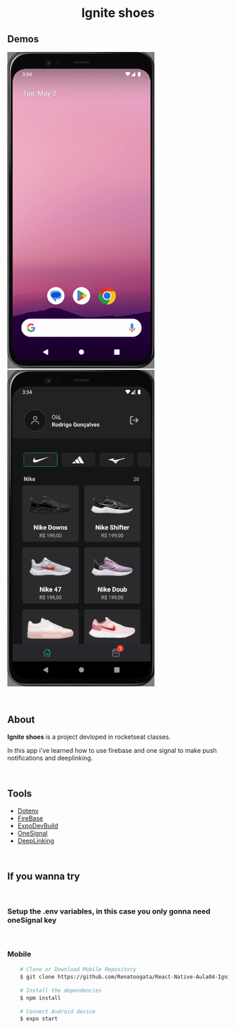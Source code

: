 <h1 align="center">
    <p>Ignite shoes<p>
</h1>

## Demos

![Image](./assets/demo1.gif)
![Image](./assets/demo2.gif) 


<br />

## About 
 
**Ignite shoes** is a project devloped in rocketseat classes.

In this app i've learned how to use firebase and one signal to make push notifications and deeplinking.

<br />

## Tools

- [Dotenv](https://github.com/goatandsheep/react-native-dotenv)
- [FireBase](https://firebase.google.com/?hl=pt-br)
- [ExpoDevBuild](https://docs.expo.dev/develop/development-builds/installation/#install-expo-dev-client)
- [OneSignal](https://documentation.onesignal.com/docs)
- [DeepLinking](https://reactnavigation.org/docs/deep-linking/)

<br />

## If you wanna try

<br />

<h3>Setup the .env variables, in this case you only gonna need oneSignal key</h3>

<br />

<h3>Mobile</h3>

```bash
    # Clone or Download Mobile Repository 
    $ git clone https://github.com/Renatoogata/React-Native-Aula04-Igniteshoes.git
``` 

```bash
    # Install the dependencies
    $ npm install
```

```bash
    # Connect Android device
    $ expo start
```

<br />